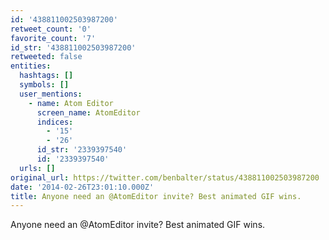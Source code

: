 ```yaml
---
id: '438811002503987200'
retweet_count: '0'
favorite_count: '7'
id_str: '438811002503987200'
retweeted: false
entities:
  hashtags: []
  symbols: []
  user_mentions:
    - name: Atom Editor
      screen_name: AtomEditor
      indices:
        - '15'
        - '26'
      id_str: '2339397540'
      id: '2339397540'
  urls: []
original_url: https://twitter.com/benbalter/status/438811002503987200
date: '2014-02-26T23:01:10.000Z'
title: Anyone need an @AtomEditor invite? Best animated GIF wins.
---
```


Anyone need an @AtomEditor invite? Best animated GIF wins.